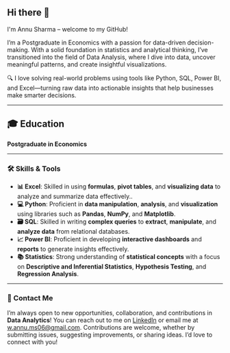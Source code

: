 ## Hi there 👋
I'm Annu Sharma – welcome to my GitHub!

I’m a Postgraduate in Economics with a passion for data-driven decision-making. With a solid foundation in statistics and analytical thinking, I’ve transitioned into the field of Data Analysis, where I dive into data, uncover meaningful patterns, and create insightful visualizations.

🔍 I love solving real-world problems using tools like Python, SQL, Power BI, and Excel—turning raw data into actionable insights that help businesses make smarter decisions.

------------------------------------

## 🎓 **Education**
**Postgraduate in Economics**

-----------------------------------

### 🛠️ Skills & Tools

- **📊 Excel**: Skilled in using **formulas**, **pivot tables**, and **visualizing data** to analyze and summarize data effectively..
- **💻 Python**: Proficient in **data manipulation**, **analysis**, and **visualization** using libraries such as **Pandas**, **NumPy**, and **Matplotlib**.
- **🗃️ SQL**: Skilled in writing **complex queries** to **extract**, **manipulate**, and **analyze data** from relational databases.
- **📈 Power BI**: Proficient in developing **interactive dashboards** and **reports** to generate insights effectively.
- **📚 Statistics**: Strong understanding of **statistical concepts** with a focus on **Descriptive and Inferential Statistics**, **Hypothesis Testing**, and **Regression Analysis**.

----------------------------------


### 💬 Contact Me
I’m always open to new opportunities, collaboration, and contributions in **Data Analytics**! You can reach out to me on [LinkedIn](www.linkedin.com/in/annu-sharma-06/) or email me at [w.annu.ms06@gmail.com](mailto:w.annu.ms06@gmail.com). Contributions are welcome, whether by submitting issues, suggesting improvements, or sharing ideas. I’d love to connect with you!


